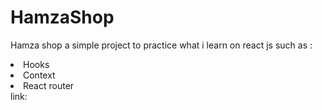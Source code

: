 # HamzaShop
<p> Hamza shop a simple  project to practice what i learn on react js  such as :</p>
<li>Hooks</li>
<li>Context</li>
<li>React router</li>
link: <a href = "https://hamzashop-9bb89.web.app/"></a>
